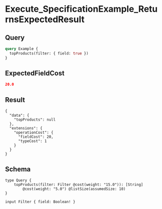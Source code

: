 # Execute_SpecificationExample_ReturnsExpectedResult

## Query

```graphql
query Example {
  topProducts(filter: { field: true })
}
```

## ExpectedFieldCost

```json
20.0
```

## Result

```text
{
  "data": {
    "topProducts": null
  },
  "extensions": {
    "operationCost": {
      "fieldCost": 20,
      "typeCost": 1
    }
  }
}
```

## Schema

```text
type Query {
    topProducts(filter: Filter @cost(weight: "15.0")): [String]
        @cost(weight: "5.0") @listSize(assumedSize: 10)
}

input Filter { field: Boolean! }
```

